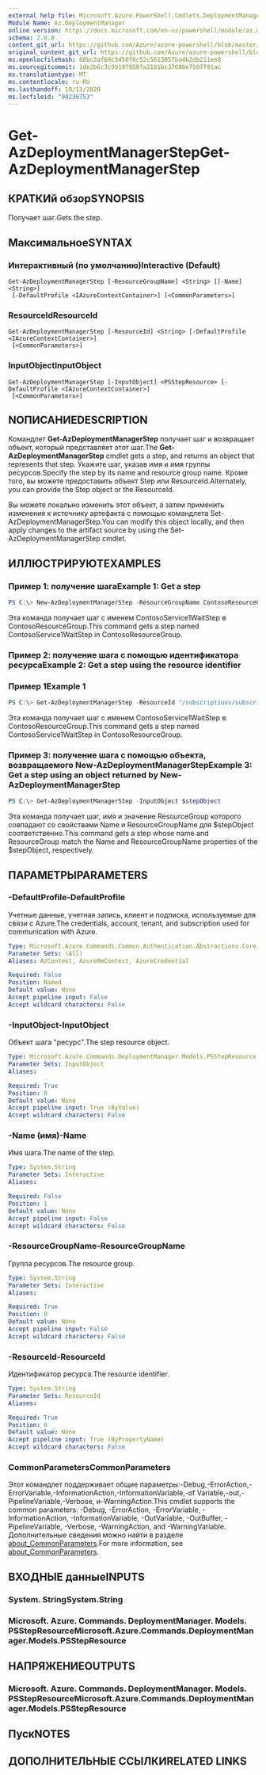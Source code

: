 ```yaml
---
external help file: Microsoft.Azure.PowerShell.Cmdlets.DeploymentManager.dll-Help.xml
Module Name: Az.DeploymentManager
online version: https://docs.microsoft.com/en-us/powershell/module/az.deploymentmanager/get-azdeploymentmanagerstep
schema: 2.0.0
content_git_url: https://github.com/Azure/azure-powershell/blob/master/src/DeploymentManager/DeploymentManager/help/Get-AzDeploymentManagerStep.md
original_content_git_url: https://github.com/Azure/azure-powershell/blob/master/src/DeploymentManager/DeploymentManager/help/Get-AzDeploymentManagerStep.md
ms.openlocfilehash: 68bc2af69c3450f0c52c5613057ba4b2db211ee8
ms.sourcegitcommit: 1de2b6c3c99197958fa2101bc37680e7507f91ac
ms.translationtype: MT
ms.contentlocale: ru-RU
ms.lasthandoff: 10/13/2020
ms.locfileid: "94236753"
---
```

# <span data-ttu-id="fd480-101">Get-AzDeploymentManagerStep</span><span class="sxs-lookup"><span data-stu-id="fd480-101">Get-AzDeploymentManagerStep</span></span>

## <span data-ttu-id="fd480-102">КРАТКИй обзор</span><span class="sxs-lookup"><span data-stu-id="fd480-102">SYNOPSIS</span></span>
<span data-ttu-id="fd480-103">Получает шаг.</span><span class="sxs-lookup"><span data-stu-id="fd480-103">Gets the step.</span></span>

## <span data-ttu-id="fd480-104">Максимальное</span><span class="sxs-lookup"><span data-stu-id="fd480-104">SYNTAX</span></span>

### <span data-ttu-id="fd480-105">Интерактивный (по умолчанию)</span><span class="sxs-lookup"><span data-stu-id="fd480-105">Interactive (Default)</span></span>
```
Get-AzDeploymentManagerStep [-ResourceGroupName] <String> [[-Name] <String>]
 [-DefaultProfile <IAzureContextContainer>] [<CommonParameters>]
```

### <span data-ttu-id="fd480-106">ResourceId</span><span class="sxs-lookup"><span data-stu-id="fd480-106">ResourceId</span></span>
```
Get-AzDeploymentManagerStep [-ResourceId] <String> [-DefaultProfile <IAzureContextContainer>]
 [<CommonParameters>]
```

### <span data-ttu-id="fd480-107">InputObject</span><span class="sxs-lookup"><span data-stu-id="fd480-107">InputObject</span></span>
```
Get-AzDeploymentManagerStep [-InputObject] <PSStepResource> [-DefaultProfile <IAzureContextContainer>]
 [<CommonParameters>]
```

## <span data-ttu-id="fd480-108">NОПИСАНИЕ</span><span class="sxs-lookup"><span data-stu-id="fd480-108">DESCRIPTION</span></span>
<span data-ttu-id="fd480-109">Командлет **Get-AzDeploymentManagerStep** получает шаг и возвращает объект, который представляет этот шаг.</span><span class="sxs-lookup"><span data-stu-id="fd480-109">The **Get-AzDeploymentManagerStep** cmdlet gets a step, and returns an object that represents that step.</span></span>
<span data-ttu-id="fd480-110">Укажите шаг, указав имя и имя группы ресурсов.</span><span class="sxs-lookup"><span data-stu-id="fd480-110">Specify the step by its name and resource group name.</span></span> <span data-ttu-id="fd480-111">Кроме того, вы можете предоставить объект Step или ResourceId.</span><span class="sxs-lookup"><span data-stu-id="fd480-111">Alternately, you can provide the Step object or the ResourceId.</span></span>

<span data-ttu-id="fd480-112">Вы можете локально изменить этот объект, а затем применить изменения к источнику артефакта с помощью командлета Set-AzDeploymentManagerStep.</span><span class="sxs-lookup"><span data-stu-id="fd480-112">You can modify this object locally, and then apply changes to the artifact source by using the Set-AzDeploymentManagerStep cmdlet.</span></span>

## <span data-ttu-id="fd480-113">ИЛЛЮСТРИРУЮТ</span><span class="sxs-lookup"><span data-stu-id="fd480-113">EXAMPLES</span></span>

### <span data-ttu-id="fd480-114">Пример 1: получение шага</span><span class="sxs-lookup"><span data-stu-id="fd480-114">Example 1: Get a step</span></span>
```powershell
PS C:\> New-AzDeploymentManagerStep -ResourceGroupName ContosoResourceGroup -Name ContosoService1WaitStep
```

<span data-ttu-id="fd480-115">Эта команда получает шаг с именем ContosoService1WaitStep в ContosoResourceGroup.</span><span class="sxs-lookup"><span data-stu-id="fd480-115">This command gets a step named ContosoService1WaitStep in ContosoResourceGroup.</span></span>

### <span data-ttu-id="fd480-116">Пример 2: получение шага с помощью идентификатора ресурса</span><span class="sxs-lookup"><span data-stu-id="fd480-116">Example 2: Get a step using the resource identifier</span></span>
### <span data-ttu-id="fd480-117">Пример 1</span><span class="sxs-lookup"><span data-stu-id="fd480-117">Example 1</span></span>
```powershell
PS C:\> Get-AzDeploymentManagerStep -ResourceId "/subscriptions/subscriptionId/resourcegroups/ContosoResourceGroup/providers/Microsoft.DeploymentManager/steps/ContosoService1WaitStep"
```

<span data-ttu-id="fd480-118">Эта команда получает шаг с именем ContosoService1WaitStep в ContosoResourceGroup.</span><span class="sxs-lookup"><span data-stu-id="fd480-118">This command gets a step named ContosoService1WaitStep in ContosoResourceGroup.</span></span>

### <span data-ttu-id="fd480-119">Пример 3: получение шага с помощью объекта, возвращаемого New-AzDeploymentManagerStep</span><span class="sxs-lookup"><span data-stu-id="fd480-119">Example 3: Get a step using an object returned by New-AzDeploymentManagerStep</span></span>
```powershell
PS C:\> Get-AzDeploymentManagerStep -InputObject $stepObject
```

 <span data-ttu-id="fd480-120">Эта команда получает шаг, имя и значение ResourceGroup которого совпадают со свойствами Name и ResourceGroupName для $stepObject соответственно.</span><span class="sxs-lookup"><span data-stu-id="fd480-120">This command gets a step whose name and ResourceGroup match the Name and ResourceGroupName properties of the $stepObject, respectively.</span></span>

## <span data-ttu-id="fd480-121">ПАРАМЕТРЫ</span><span class="sxs-lookup"><span data-stu-id="fd480-121">PARAMETERS</span></span>

### <span data-ttu-id="fd480-122">-DefaultProfile</span><span class="sxs-lookup"><span data-stu-id="fd480-122">-DefaultProfile</span></span>
<span data-ttu-id="fd480-123">Учетные данные, учетная запись, клиент и подписка, используемые для связи с Azure.</span><span class="sxs-lookup"><span data-stu-id="fd480-123">The credentials, account, tenant, and subscription used for communication with Azure.</span></span>

```yaml
Type: Microsoft.Azure.Commands.Common.Authentication.Abstractions.Core.IAzureContextContainer
Parameter Sets: (All)
Aliases: AzContext, AzureRmContext, AzureCredential

Required: False
Position: Named
Default value: None
Accept pipeline input: False
Accept wildcard characters: False
```

### <span data-ttu-id="fd480-124">-InputObject</span><span class="sxs-lookup"><span data-stu-id="fd480-124">-InputObject</span></span>
<span data-ttu-id="fd480-125">Объект шага "ресурс".</span><span class="sxs-lookup"><span data-stu-id="fd480-125">The step resource object.</span></span>

```yaml
Type: Microsoft.Azure.Commands.DeploymentManager.Models.PSStepResource
Parameter Sets: InputObject
Aliases:

Required: True
Position: 0
Default value: None
Accept pipeline input: True (ByValue)
Accept wildcard characters: False
```

### <span data-ttu-id="fd480-126">-Name (имя)</span><span class="sxs-lookup"><span data-stu-id="fd480-126">-Name</span></span>
<span data-ttu-id="fd480-127">Имя шага.</span><span class="sxs-lookup"><span data-stu-id="fd480-127">The name of the step.</span></span>

```yaml
Type: System.String
Parameter Sets: Interactive
Aliases:

Required: False
Position: 1
Default value: None
Accept pipeline input: False
Accept wildcard characters: False
```

### <span data-ttu-id="fd480-128">-ResourceGroupName</span><span class="sxs-lookup"><span data-stu-id="fd480-128">-ResourceGroupName</span></span>
<span data-ttu-id="fd480-129">Группа ресурсов.</span><span class="sxs-lookup"><span data-stu-id="fd480-129">The resource group.</span></span>

```yaml
Type: System.String
Parameter Sets: Interactive
Aliases:

Required: True
Position: 0
Default value: None
Accept pipeline input: False
Accept wildcard characters: False
```

### <span data-ttu-id="fd480-130">-ResourceId</span><span class="sxs-lookup"><span data-stu-id="fd480-130">-ResourceId</span></span>
<span data-ttu-id="fd480-131">Идентификатор ресурса.</span><span class="sxs-lookup"><span data-stu-id="fd480-131">The resource identifier.</span></span>

```yaml
Type: System.String
Parameter Sets: ResourceId
Aliases:

Required: True
Position: 0
Default value: None
Accept pipeline input: True (ByPropertyName)
Accept wildcard characters: False
```

### <span data-ttu-id="fd480-132">CommonParameters</span><span class="sxs-lookup"><span data-stu-id="fd480-132">CommonParameters</span></span>
<span data-ttu-id="fd480-133">Этот командлет поддерживает общие параметры:-Debug,-ErrorAction,-ErrorVariable,-InformationAction,-InformationVariable,-of Variable,-out,-PipelineVariable,-Verbose, и-WarningAction.</span><span class="sxs-lookup"><span data-stu-id="fd480-133">This cmdlet supports the common parameters: -Debug, -ErrorAction, -ErrorVariable, -InformationAction, -InformationVariable, -OutVariable, -OutBuffer, -PipelineVariable, -Verbose, -WarningAction, and -WarningVariable.</span></span> <span data-ttu-id="fd480-134">Дополнительные сведения можно найти в разделе [about_CommonParameters](http://go.microsoft.com/fwlink/?LinkID=113216).</span><span class="sxs-lookup"><span data-stu-id="fd480-134">For more information, see [about_CommonParameters](http://go.microsoft.com/fwlink/?LinkID=113216).</span></span>

## <span data-ttu-id="fd480-135">ВХОДНЫЕ данные</span><span class="sxs-lookup"><span data-stu-id="fd480-135">INPUTS</span></span>

### <span data-ttu-id="fd480-136">System. String</span><span class="sxs-lookup"><span data-stu-id="fd480-136">System.String</span></span>

### <span data-ttu-id="fd480-137">Microsoft. Azure. Commands. DeploymentManager. Models. PSStepResource</span><span class="sxs-lookup"><span data-stu-id="fd480-137">Microsoft.Azure.Commands.DeploymentManager.Models.PSStepResource</span></span>

## <span data-ttu-id="fd480-138">НАПРЯЖЕНИЕ</span><span class="sxs-lookup"><span data-stu-id="fd480-138">OUTPUTS</span></span>

### <span data-ttu-id="fd480-139">Microsoft. Azure. Commands. DeploymentManager. Models. PSStepResource</span><span class="sxs-lookup"><span data-stu-id="fd480-139">Microsoft.Azure.Commands.DeploymentManager.Models.PSStepResource</span></span>

## <span data-ttu-id="fd480-140">Пуск</span><span class="sxs-lookup"><span data-stu-id="fd480-140">NOTES</span></span>

## <span data-ttu-id="fd480-141">ДОПОЛНИТЕЛЬНЫЕ ССЫЛКИ</span><span class="sxs-lookup"><span data-stu-id="fd480-141">RELATED LINKS</span></span>
